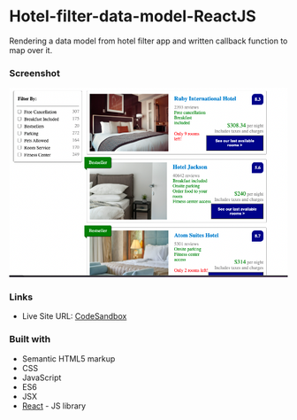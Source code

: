 # Hotel-filter-data-model-ReactJS
Rendering a data model from hotel filter app and written callback function to map over it.

### Screenshot

![](./screenshot.png)


### Links

- Live Site URL: [CodeSandbox](https://codesandbox.io/s/l2-soft-challenge-light-switch-stateful-component-nxc26?file=/src/App.js)


### Built with

- Semantic HTML5 markup
- CSS 
- JavaScript 
- ES6
- JSX
- [React](https://reactjs.org/) - JS library

